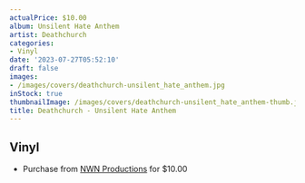 ```yaml
---
actualPrice: $10.00
album: Unsilent Hate Anthem
artist: Deathchurch
categories:
- Vinyl
date: '2023-07-27T05:52:10'
draft: false
images:
- /images/covers/deathchurch-unsilent_hate_anthem.jpg
inStock: true
thumbnailImage: /images/covers/deathchurch-unsilent_hate_anthem-thumb.jpg
title: Deathchurch - Unsilent Hate Anthem
---
```


## Vinyl
* Purchase from [NWN Productions](http://shop.nwnprod.com/index.php?route=product/product&path=76&product_id=34887&sort=pd.name&order=ASC) for $10.00
